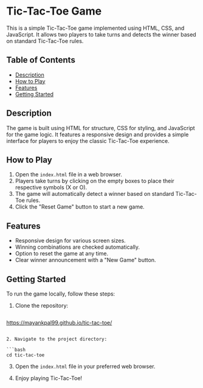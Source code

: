 # Tic-Tac-Toe Game

This is a simple Tic-Tac-Toe game implemented using HTML, CSS, and JavaScript. It allows two players to take turns and detects the winner based on standard Tic-Tac-Toe rules.

## Table of Contents

- [Description](#description)
- [How to Play](#how-to-play)
- [Features](#features)
- [Getting Started](#getting-started)
  

## Description

The game is built using HTML for structure, CSS for styling, and JavaScript for the game logic. It features a responsive design and provides a simple interface for players to enjoy the classic Tic-Tac-Toe experience.

## How to Play

1. Open the `index.html` file in a web browser.
2. Players take turns by clicking on the empty boxes to place their respective symbols (X or O).
3. The game will automatically detect a winner based on standard Tic-Tac-Toe rules.
4. Click the "Reset Game" button to start a new game.

## Features

- Responsive design for various screen sizes.
- Winning combinations are checked automatically.
- Option to reset the game at any time.
- Clear winner announcement with a "New Game" button.

## Getting Started

To run the game locally, follow these steps:

1. Clone the repository:

   ```bash
https://mayankpal99.github.io/tic-tac-toe/
   ```

2. Navigate to the project directory:

   ```bash
   cd tic-tac-toe
   ```

3. Open the `index.html` file in your preferred web browser.

4. Enjoy playing Tic-Tac-Toe!


